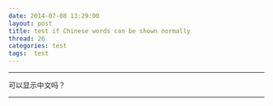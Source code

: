 ```yaml
---
date: 2014-07-08 13:29:00
layout: post
title: test if Chinese words can be shown normally
thread: 26
categories: test
tags:  test
---
```


-----------------------------------------------------------------------------------

可以显示中文吗？

-------------------------------------------------------------------------------------
